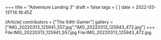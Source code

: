 +++
title = "Adventure Landing 3"
draft = false
tags = [ ]
date = 2022-03-13T14:18:45Z

[Article]
contributors = ["The 64th Gamer"]
gallery = ["IMG_20220313_125941_557.jpg","IMG_20220313_125943_472.jpg"]
+++
<gallery>
File:IMG_20220313_125941_557.jpg
File:IMG_20220313_125943_472.jpg
</gallery>